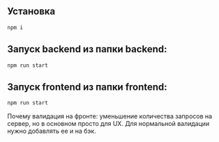 ## Установка 

```bash
npm i
```

## Запуск backend из папки backend: 

```bash
npm run start 
```
## Запуск frontend из папки frontend:

```bash
npm run start
``` 

Почему валидация на фронте: уменьшение количества запросов на сервер, но в основном просто для UX. Для нормальной валидации нужно добавлять ее и на бэк.